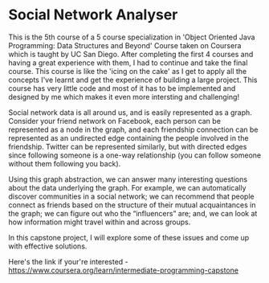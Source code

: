 # Social Network Analyser


This is the 5th course of a 5 course specialization in 'Object Oriented Java Programming: Data Structures and Beyond' Course
taken on Coursera which is taught by UC San Diego. After completing the first 4 courses and having a great experience with them,
I had to continue and take the final course. This course is like the 'icing on the cake' as I get to apply all the concepts I've 
learnt and get the experience of building a large project. This course has very little code and most of it has to be implemented 
and designed by me which makes it even more intersting and challenging!


Social network data is all around us, and is easily represented as a graph. Consider your friend network on Facebook,
each person can be represented as a node in the graph, and each friendship connection can be represented as an undirected
edge containing the people involved in the friendship.  Twitter can be represented similarly, but with directed edges since
following someone is a one-way relationship (you can follow someone without them following you back).

Using this graph abstraction, we can answer many interesting questions about the data underlying the graph.
For example, we can automatically discover communities in a social network; we can recommend that people connect as friends
based on the structure of their mutual acquaintances in the graph; we can figure out who the “influencers” are; and,
we can look at how information might travel within and across groups.

In this capstone project, I will explore some of these issues and come up with effective solutions.

Here's the link if your're interested - https://www.coursera.org/learn/intermediate-programming-capstone
